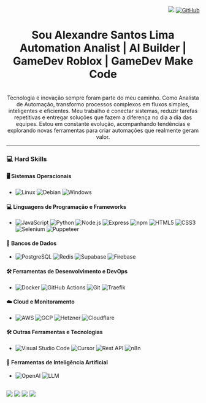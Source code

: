 <div align="right">
  
![](https://komarev.com/ghpvc/?username=Alexandre-Santos-Lima&color=006bed)
[![GitHub](https://img.shields.io/github/followers/Alexandre-Santos-Lima?label=follow&style=social)](https://github.com/Alexandre-Santos-Lima)
</div>
<div align="center">
  
# Sou Alexandre Santos Lima <br> Automation Analist | AI Builder | GameDev Roblox | GameDev Make Code
<br>
Tecnologia e inovação sempre foram parte do meu caminho. Como Analista de Automação, transformo processos complexos em fluxos simples, inteligentes e eficientes. Meu trabalho é conectar sistemas, reduzir tarefas repetitivas e entregar soluções que fazem a diferença no dia a dia das equipes. Estou em constante evolução, acompanhando tendências e explorando novas ferramentas para criar automações que realmente geram valor.
</div>

---

### 💻 Hard Skills

#### 🖥️ Sistemas Operacionais
- ![Linux](https://img.shields.io/badge/-Linux-333333?style=plastic&logo=linux) ![Debian](https://img.shields.io/badge/-Debian-333333?style=plastic&logo=debian) ![Windows](https://img.shields.io/badge/-Windows-333333?style=plastic&logo=windows)

#### 💻 Linguagens de Programação e Frameworks
- ![JavaScript](https://img.shields.io/badge/-JavaScript-333333?style=plastic&logo=javascript) ![Python](https://img.shields.io/badge/Python-333333?style=plastic&logo=python) ![Node.js](https://img.shields.io/badge/-Node.js-333333?style=plastic&logo=node.js) ![Express](https://img.shields.io/badge/-Express-333333?style=plastic&logo=express) ![npm](https://img.shields.io/badge/-npm-333333?style=plastic&logo=npm) ![HTML5](https://img.shields.io/badge/-HTML5-333333?style=plastic&logo=HTML5) ![CSS3](https://img.shields.io/badge/-CSS3-333333?style=plastic&logo=CSS3&logoColor=1572B6) ![Selenium](https://img.shields.io/badge/-Selenium-333333?style=plastic&logo=selenium) ![Puppeteer](https://img.shields.io/badge/-Puppeteer-333333?style=plastic&logo=puppeteer)

#### 💾 Bancos de Dados
- ![PostgreSQL](https://img.shields.io/badge/-PostgreSQL-333333?style=plastic&logo=postgresql) ![Redis](https://img.shields.io/badge/-Redis-333333?style=plastic&logo=redis) ![Supabase](https://img.shields.io/badge/-Supabase-333333?style=plastic&logo=supabase) ![Firebase](https://img.shields.io/badge/-Firebase-333333?style=plastic&logo=firebase)

#### 🛠️ Ferramentas de Desenvolvimento e DevOps
- ![Docker](https://img.shields.io/badge/-Docker-333333?style=plastic&logo=docker) ![GitHub Actions](https://img.shields.io/badge/-GitHub_Actions-333333?style=plastic&logo=github-actions) ![Git](https://img.shields.io/badge/-Git-333333?style=plastic&logo=git) ![Traefik](https://img.shields.io/badge/-Traefik-333333?style=plastic&logo=traefik)

#### ☁️ Cloud e Monitoramento
- ![AWS](https://img.shields.io/badge/-AWS-333333?style=plastic&logo=amazon-aws) ![GCP](https://img.shields.io/badge/-GCP-333333?style=plastic&logo=google-cloud) ![Hetzner](https://img.shields.io/badge/-Hetzner-333333?style=plastic&logo=hetzner) ![Cloudflare](https://img.shields.io/badge/-Cloudflare-333333?style=plastic&logo=cloudflare)

#### 🛠 Outras Ferramentas e Tecnologias
- ![Visual Studio Code](https://img.shields.io/badge/-VSCode-333333?style=plastic&logo=visual-studio-code) ![Cursor](https://img.shields.io/badge/-Cursor-333333?style=plastic&logo=cursor) ![Rest API](https://img.shields.io/badge/-Rest_API-333333?style=plastic) ![n8n](https://img.shields.io/badge/-n8n-333333?style=plastic) 

#### 🤖 Ferramentas de Inteligência Artificial
- ![OpenAI](https://img.shields.io/badge/-OpenAI-333333?style=plastic&logo=openai) ![LLM](https://img.shields.io/badge/-LLM-333333?style=plastic&logo=llm)

##
 
<div> 
  <a href = "https://www.instagram.com/alexandreslima.oficial/">            <img src="https://img.shields.io/badge/-Instagram-%23E4405F?style=for-the-badge&logo=instagram&logoColor=white"></a>
  <a href = "mailto:contatosantos12ddt@gmail.com">                          <img src="https://img.shields.io/badge/-Gmail-%23333?style=for-the-badge&logo=gmail&logoColor=white"></a>
  <a href = "https://www.linkedin.com/in/alexandre-santos-lima-391aa2376/"> <img src="https://img.shields.io/badge/-LinkedIn-%230077B5?style=for-the-badge&logo=linkedin&logoColor=white"></a>
  <a href = "https://api.whatsapp.com/send?phone=5595984028327">            <img src="https://img.shields.io/badge/whatsapp-whatsapp?style=for-the-badge&logo=whatsapp&logoColor=white"></a>
</div>

